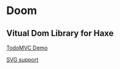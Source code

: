 # Doom
## Vitual Dom Library for Haxe

[TodoMVC Demo](https://rawgit.com/fponticelli/doom/master/demo/00.todomvc/index.html)

[SVG support](https://rawgit.com/fponticelli/doom/master/demo/01.svg/www/index.html)
